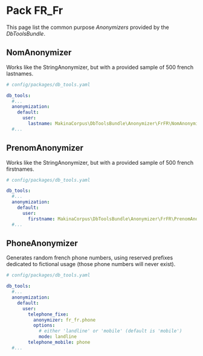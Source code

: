 # Pack FR_Fr

This page list the common purpose *Anonymizers* provided by the *DbToolsBundle*.

## NomAnonymizer

Works like the StringAnonymizer, but with a provided sample of 500 french lastnames.

```yml
# config/packages/db_tools.yaml

db_tools:
  #...
  anonymization:
    default:
      user:
        lastname: MakinaCorpus\DbToolsBundle\Anonymizer\FrFR\NomAnonymizer
  #...
```

## PrenomAnonymizer

Works like the StringAnonymizer, but with a provided sample of 500 french firstnames.

```yml
# config/packages/db_tools.yaml

db_tools:
  #...
  anonymization:
    default:
      user:
        firstname: MakinaCorpus\DbToolsBundle\Anonymizer\FrFR\PrenomAnonymizer
  #...
```

## PhoneAnonymizer

Generates random french phone numbers, using reserved prefixes dedicated to
fictional usage (those phone numbers will never exist).

```yml
# config/packages/db_tools.yaml

db_tools:
  #...
  anonymization:
    default:
      user:
        telephone_fixe:
          anonymizer: fr_fr.phone
          options:
            # either 'landline' or 'mobile' (default is 'mobile')
            mode: landline
        telephone_mobile: phone
  #...
```
